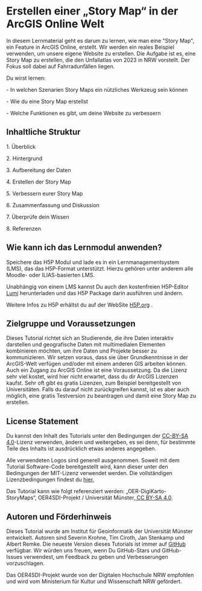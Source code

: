 # ﻿Erstellen einer „Story Map“ in der ArcGIS Online Welt 

In diesem Lernmaterial geht es darum zu lernen, wie man eine "Story Map", ein Feature in ArcGIS Online, erstellt. Wir werden ein reales Beispiel verwenden, um unsere eigene Website zu erstellen. 
Die Aufgabe ist es, eine Story Map zu erstellen, die den Unfallatlas von 2023 in NRW vorstellt. Der Fokus soll dabei auf Fahrradunfällen liegen. 

Du wirst lernen: 

\- In welchen Szenarien Story Maps ein nützliches Werkzeug sein können 

\- Wie du eine Story Map erstellst

\- Welche Funktionen es gibt, um deine Website zu verbessern

## Inhaltliche Struktur 

1\.	Überblick

2\.	Hintergrund

3\.	Aufbereitung der Daten

4\.	Erstellen der Story Map

5\.	Verbessern eurer Story Map

6\.	Zusammenfassung und Diskussion

7\.	Überprüfe dein Wissen

8\.	Referenzen

## Wie kann ich das Lernmodul anwenden? 

Speichere das H5P Modul und lade es in ein Lernmanagementsystem (LMS), das das H5P-Format unterstützt. Hierzu gehören unter anderem alle Moodle- oder ILIAS-basierten LMS.  

Unabhängig von einem LMS kannst Du auch den kostenfreien H5P-Editor [Lumi](https://lumi.education/de/) herunterladen und das H5P Package darin ausführen und ändern.

Weitere Infos zu H5P erhältst du auf der WebSite [H5P.org](https://h5p.org/) .

 

## Zielgruppe und Voraussetzungen

Dieses Tutorial richtet sich an Studierende, die ihre Daten interaktiv darstellen und geografische Daten mit multimedialen Elementen kombinieren möchten, um ihre Daten und Projekte besser zu kommunizieren. Wir setzen voraus, dass sie über Grundkenntnisse in der ArcGIS-Welt verfügen und/oder mit einem anderen GIS arbeiten können. 
Auch ein Zugang zu ArcGIS Online ist eine Voraussetzung. Da die Lizenz sehr viel kostet, wird hier nicht erwartet, dass du dir ArcGIS Lizenzen kaufst. Sehr oft gibt es gratis Lizenzen, zum Beispiel bereitgestellt von Universitäten. Falls du darauf nicht zurückgreifen kannst, ist es aber auch möglich, eine gratis Testversion zu beantragen und damit eine Story Map zu erstellen. 



## License Statement
Du kannst den Inhalt des Tutorials unter den Bedingungen der [CC-BY-SA 4.0](https://creativecommons.org/licenses/by-sa/4.0/deed.de)-Lizenz verwenden, ändern und weitergeben, es sei denn, für bestimmte Teile des Inhalts ist ausdrücklich etwas anderes angegeben. 

Alle verwendeten Logos sind generell ausgenommen. Soweit mit dem Tutorial Software-Code bereitgestellt wird, kann dieser unter den Bedingungen der MIT-Lizenz verwendet werden. Die vollständigen Lizenzbedingungen findest du [hier.](https://github.com/oer4sdi/OER-DigiKarto-StoryMap/blob/main/LICENSE.md)

Das Tutorial kann wie folgt referenziert werden: „OER-DigiKarto-StoryMaps“, OER4SDI-Projekt / Universität Münster,[ CC BY-SA 4.0](https://creativecommons.org/licenses/by-sa/4.0/legalcode.en).

 

## Autoren und Förderhinweis
Dieses Tutorial wurde am Institut für Geoinformatik der Universität Münster entwickelt. Autoren sind Severin Krohne, Tim Ciroth, Jan Stenkamp und Albert Remke. Die neueste Version dieses Tutorials ist immer auf [GitHub](https://github.com/oer4sdi/OER-DigiKarto-StoryMap) verfügbar. Wir würden uns freuen, wenn Du GitHub-Stars und GitHub-Issues verwendest, um Feedback zu geben und Verbesserungen vorzuschlagen.

Das OER4SDI-Projekt wurde von der Digitalen Hochschule NRW empfohlen und wird vom Ministerium für Kultur und Wissenschaft NRW gefördert.
